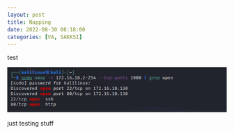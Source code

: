 ```yaml
---
layout: post
title: Napping
date: 2022-08-30 08:18:00
categories: [VA, SAKKSI]
---
```


test

![alt](pic/napping/1.png)

just testing stuff 
